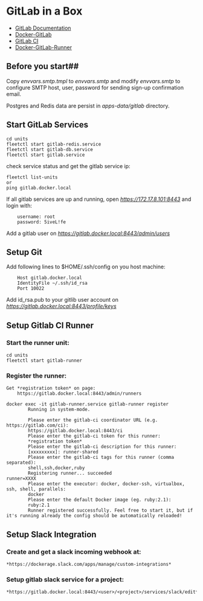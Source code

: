 # GitLab in a Box

* [GitLab Documentation](https://about.gitlab.com/documentation/)
* [Docker-GitLab](https://github.com/sameersbn/docker-gitlab)
* [GitLab CI](http://doc.gitlab.com/ce/ci/)
* [Docker-GitLab-Runner](https://gitlab.com/gitlab-org/gitlab-ci-multi-runner/blob/master/docs/install/docker.md)

## Before you start##

Copy *envvars.smtp.tmpl* to *envvars.smtp* and modify *envvars.smtp* to 
configure SMTP host, user, password for sending sign-up confirmation email.

Postgres and Redis data are persist in *apps-data/gitlab* directory.

## Start GitLab Services

```shell
cd units
fleetctl start gitlab-redis.service
fleetctl start gitlab-db.service
fleetctl start gitlab.service	
```

check service status and get the gitlab service ip:

```shell
fleetctl list-units
or
ping gitlab.docker.local
```

If all gitlab services are up and running, open *https://172.17.8.101:8443* and login with:

```
    username: root
    password: 5iveL!fe
```
Add a gitlab user on *https://gitlab.docker.local:8443/admin/users*

## Setup Git

Add following lines to $HOME/.ssh/config on you host machine:
```
    Host gitlab.docker.local
    IdentityFile ~/.ssh/id_rsa
    Port 10022
```
Add id_rsa.pub to your gitlib user account on *https://gitlab.docker.local:8443/profile/keys*

## Setup Gitlab CI Runner

### Start the runner unit:

```shell
cd units
fleetctl start gitlab-runner
```
### Register the runner:
    Get *registration token* on page:
        https://gitlab.docker.local:8443/admin/runners


```shell
docker exec -it gitlab-runner.service gitlab-runner register
        Running in system-mode.

        Please enter the gitlab-ci coordinator URL (e.g. https://gitlab.com/ci):
        https://gitlab.docker.local:8443/ci
        Please enter the gitlab-ci token for this runner:
        *registration token*
        Please enter the gitlab-ci description for this runner:
        [xxxxxxxxx]: runner-shared
        Please enter the gitlab-ci tags for this runner (comma separated):
        shell,ssh,docker,ruby
        Registering runner... succeeded                     runner=XXXX
        Please enter the executor: docker, docker-ssh, virtualbox, ssh, shell, parallels:
        docker
        Please enter the default Docker image (eg. ruby:2.1):
        ruby:2.1
        Runner registered successfully. Feel free to start it, but if it's running already the config should be automatically reloaded!
```
## Setup Slack Integration

### Create and get a slack incoming webhook at:
    *https://dockerage.slack.com/apps/manage/custom-integrations*

### Setup gitlab slack service for a project:
    *https://gitlab.docker.local:8443/<user>/<project>/services/slack/edit*